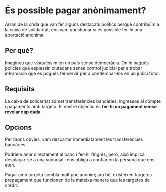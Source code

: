 # És possible pagar anònimament?

Arran de la crida que van fer alguns destacats polítics perquè contribuïm a la caixa de solidaritat, ens vam qüestionar si és possible fer-hi una aportació anònima.

## Per què?

Imagineu que visquéssim en un país sense democràcia. On hi hagués policies que espiessin ciutadans sense control judicial per a trobar informació que es pogués fer servir per a condemnar-los en un judici futur.

## Requisits

La caixa de solidaritat admet transferències bancàries, ingressos al compte i pagaments amb targeta. El nostre objectiu és **fer-hi un pagament sense revelar cap dada**.

## Opcions

Per raons òbvies, vam descartar immediatament les transferències bancàries.

Podríem anar directament al banc i fer-hi l'ingrés; però, això implica desplaçar-se a una sucursal i ens obliga a confiar en la persona que ens atèn.

Pagar amb targeta sembla molt poc anònim; ara bé, existeixen targetes prepagament que funcionen de la mateixa manera que les targetes de crèdit. 
